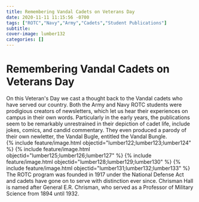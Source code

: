 ```yaml
---
title: Remembering Vandal Cadets on Veterans Day
date: 2020-11-11 11:15:56 -0700
tags: ["ROTC","Navy","Army","Cadets","Student Publications"]
subtitle: 
cover-image: lumber132
categories: []
---
```

# Remembering Vandal Cadets on Veterans Day

On this Veteran's Day we cast a thought back to the Vandal cadets who have served our country. Both the Army and Navy ROTC students were prodigious creators of newsletters, which let us hear their experiences on campus in their own words. Particularly in the early years, the publications seem to be remarkably unrestrained in their depiction of cadet life, include jokes, comics, and candid commentary. They even produced a parody of their own newletter, the Vandal Bugle, entitled the Vandal Bungle.  
{% include feature/image.html objectid="lumber122;lumber123;lumber124" %} 
{% include feature/image.html objectid="lumber125;lumber126;lumber127" %} 
{% include feature/image.html objectid="lumber128;lumber129;lumber130" %} 
{% include feature/image.html objectid="lumber131;lumber132;lumber133" %} 
The ROTC program was founded in 1917 under the National Defense Act and cadets have gone on to serve with distinction ever since. Chrisman Hall is named after General E.R. Chrisman, who served as a Professor of Military Science from 1894 until 1932.
